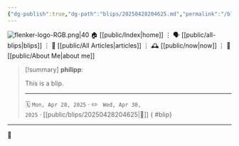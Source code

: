 ```yaml
---
{"dg-publish":true,"dg-path":"blips/20250428204625.md","permalink":"/blips/20250428204625/","title":"philipp @ Apr 28, 2025"}
---
```



<div class="transclusion internal-embed is-loaded"><div class="markdown-embed">




![flenker-logo-RGB.png|40](/img/user/attachments/flenker-logo-RGB.png)
🏠 [[public/Index\|home]]  ⋮ 🗣️ [[public/all-blips\|blips]] ⋮  📝 [[public/All Articles\|articles]]  ⋮ 🕰️ [[public/now\|now]] ⋮ 🪪 [[public/About Me\|about me]]


</div></div>


> [!summary] **philipp**:
>
> This is a blip.
> - - -
>
> 🗓️ <code>Mon, Apr 28, 2025</code>  · ✏️ <code> Wed, Apr 30, 2025</code>  · [[public/blips/20250428204625\|🔗]]
{ #blip}


- - -

 👾
